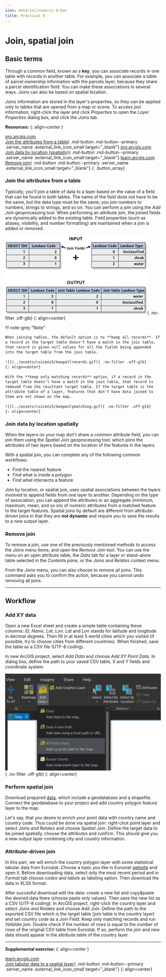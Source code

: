 ```yaml
---
icon: material/numeric-6-box
title: Practical 6
---
```


# Join, spatial join

## Basic terms
Through a common field, known as a <strong>key</strong>, you can associate records in one table with records in another table. For example, you can associate a table of parcel ownership information with the parcels layer, because they share a parcel identification field. You can make these associations in several ways. Joins can also be based on spatial location.

Joins information are stored in the layer's properties, so they can be applied only to tables that are opened from a map or scene. To access join information, right-click the layer and click *Properties* to open the *Layer Properties* dialog box, and click the *Joins* tab.

__Resources:__
{: align=center }

[<span>pro.arcgis.com</span><br>Join the attributes from a table](https://pro.arcgis.com/en/pro-app/latest/help/data/tables/joins-and-relates.htm#GUID-39C9610A-6A73-4985-ADB8-7354EA9DB8BF){ .md-button .md-button--primary .server_name .external_link_icon_small target="_blank"}
[<span>pro.arcgis.com</span><br>Join data by location (spatially)](https://pro.arcgis.com/en/pro-app/latest/help/data/tables/joins-and-relates.htm#GUID-7B11EAA4-35E0-4B8D-AFB6-4A435761574B){ .md-button .md-button--primary .server_name .external_link_icon_small target="_blank"}
[<span>learn.arcgis.com</span><br>Remove join](https://pro.arcgis.com/en/pro-app/latest/help/data/tables/joins-and-relates.htm#ESRI_SECTION1_6507320BCB1E45219A88F1AA0A24F7B9){ .md-button .md-button--primary .server_name .external_link_icon_small target="_blank"}
{: .button_array}

### Join the attributes from a table
Typically, you'll join a table of data to a layer based on the value of a field that can be found in both tables. The name of the field does not have to be the same, but the data type must be the same; you join numbers to numbers, strings to strings, and so on. You can perform a join using the *Add Join* geoprocessing tool. When performing an attribute join, the joined fields are dynamically added to the existing table. Field properties (such as aliases, visibility, and number formatting) are maintained when a join is added or removed.

![](../assets/cviceni5/join.gif){ .no-filter .off-glb}
{: align=center}

!!! note-grey "Note"

    When joining tables, the default option is to **keep all records**. If a record in the target table doesn't have a match in the join table, that record is given null values for all the fields being appended into the target table from the join table.

    ![](../assets/cviceni5/keepallrecords.gif){ .no-filter .off-glb}
    {: align=center}

    With the **keep only matching records** option, if a record in the target table doesn't have a match in the join table, that record is removed from the resultant target table. If the target table is the attribute table of a layer, features that don't have data joined to them are not shown on the map.

    ![](../assets/cviceni5/keeponlymatching.gif){ .no-filter .off-glb}
    {: align=center}



### Join data by location spatially
When the layers on your map don't share a common attribute field, you can join them using the *Spatial Join* geoprocessing tool, which joins the attributes of two layers based on the location of the features in the layers.

With a spatial join, you can complete any of the following common workflows:

* Find the nearest feature
* Find what is inside a polygon
* Find what intersects a feature

Join by location, or spatial join, uses spatial associations between the layers involved to append fields from one layer to another. Depending on the type of association, you can append the attributes or an aggregate (minimum, maximum, mean, and so on) of numeric attributes from a matched feature to the target features. Spatial joins by default are different from attribute-driven joins in that they are **not dynamic** and require you to save the results to a new output layer.

### Remove join
To remove a join, use one of the previously mentioned methods to access the *Joins* menu items, and open the *Remove Join* tool. You can use the menu on an open attribute table, the *Data* tab for a layer or stand-alone table selected in the *Contents pane*, or the *Joins and Relates* context menu.

From the *Joins* menu, you can also choose to remove all joins. This command asks you to confirm the action, because you cannot undo removing all joins.
<hr class="level-1">

## Workflow
### Add XY data
Open a new Excel sheet and create a simple table containing these columns: *ID, Name, Lat, Lon*. *Lat* and *Lon* stands for latitude and longitude in decimal degrees. Then fill in at least 5 world cities which you visited (if possible, try to choose cities from different countries). When finished, save the table as a CSV file (UTF-8 coding).

In new ArcGIS project, select *Add Data* and choose *Add XY Point Data.* In dialog box, define the path to your saved CSV table, X and Y fields and coordinate system.

![](../assets/cviceni5/addXYData.png){ .no-filter .off-glb}
{: align=center}

### Perform spatial join
Download prepared [data](../assets/cviceni5/data.zip), which include a geodatabase and a shapefile. Connect the geodatabase to your project and add country polygon feature layer to the map.

Let's say, that you desire to enrich your point data with country name and country code. Thus could be done via spatial join: right-click point layer and select *Joins and Relates* and choose *Spatial Join*. Define the target data to be joined spatially, choose the attributes and confirm. This should give you a new output layer combining city and country information.

### Attribute-driven join
In this part, we will enrich the country polygon layer with some statistical tabular data from Eurostat. Choose a topic you like in Eurostat [website](https://ec.europa.eu/eurostat/databrowser/explore/all/all_themes) and open it. Before downloading data, select only the most recent period and in *Format* tab choose *codes and labels* as labeling option. Then download the data in XLSX format.

After succesful download edit the data: create a new list and copy&paste the desired data there (choose paste only values). Then save the new list as a CSV (UTF-8 coding). In ArcGIS project, right-click the country layer and select *Joins and Relates* and choose *Add Join*. Define the path to the exported CSV file which is the target table (join table is the country layer) and set country code as a *Join Field*. Keep only matching records and run *Validate join*. Double check if the number of rows is equal to the number of rows of the original CSV table from Eurostat. If so, perform the join and new data should appear in the attribute table of the country layer.
<hr class="level-1">

__Supplemental exercise:__
{: align=center }

[<span>learn.arcgis.com</span><br>Join tabular data to a spatial layer](https://learn.arcgis.com/en/projects/join-tabular-data-to-a-spatial-layer/){ .md-button .md-button--primary .server_name .external_link_icon_small target="_blank"}
{: align=center}